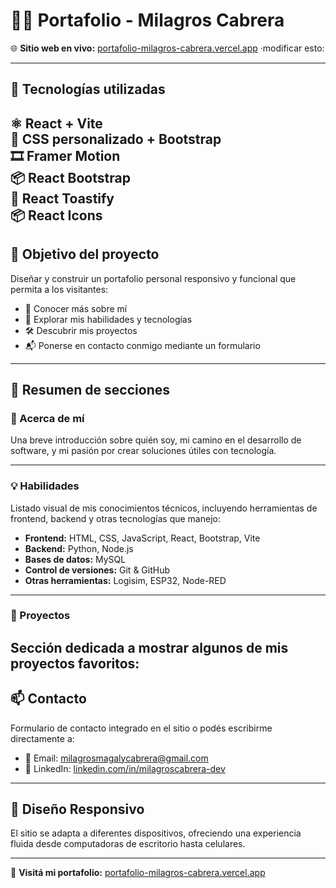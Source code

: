 # 🧑‍💻 Portafolio - Milagros Cabrera

🌐 **Sitio web en vivo:** [portafolio-milagros-cabrera.vercel.app](https://portafolio-milagros-cabrera.vercel.app)  ·modificar esto:

---

## 🧰 Tecnologías utilizadas

⚛️ React + Vite  
🎨 CSS personalizado + Bootstrap  
🎞️ Framer Motion  
📦 React Bootstrap  
🔔 React Toastify  
📦 React Icons
---

## 🎯 Objetivo del proyecto

Diseñar y construir un portafolio personal responsivo y funcional que permita a los visitantes:

- 📌 Conocer más sobre mí
- 🧠 Explorar mis habilidades y tecnologías
- 🛠️ Descubrir mis proyectos
- 📬 Ponerse en contacto conmigo mediante un formulario

---

## 📂 Resumen de secciones

### 👤 Acerca de mí  
Una breve introducción sobre quién soy, mi camino en el desarrollo de software, y mi pasión por crear soluciones útiles con tecnología.

---

### 💡 Habilidades  
Listado visual de mis conocimientos técnicos, incluyendo herramientas de frontend, backend y otras tecnologías que manejo:

- **Frontend:** HTML, CSS, JavaScript, React, Bootstrap, Vite
- **Backend:** Python, Node.js
- **Bases de datos:** MySQL
- **Control de versiones:** Git & GitHub
- **Otras herramientas:** Logisim, ESP32, Node-RED

---

### 🧩 Proyectos  
Sección dedicada a mostrar algunos de mis proyectos favoritos:
---

## 📫 Contacto

Formulario de contacto integrado en el sitio o podés escribirme directamente a:

- 📧 Email: milagrosmagalycabrera@gmail.com  
- 💼 LinkedIn: [linkedin.com/in/milagroscabrera-dev](https://linkedin.com/in/milagros-cabrera-dev/)

---

## 📱 Diseño Responsivo

El sitio se adapta a diferentes dispositivos, ofreciendo una experiencia fluida desde computadoras de escritorio hasta celulares.

---

🔗 **Visitá mi portafolio:** [portafolio-milagros-cabrera.vercel.app](https://portafolio-milagros-cabrera.vercel.app)
